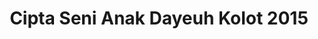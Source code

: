 ---
layout:   certificate
title:    "Cipta Seni Anak Dayeuh Kolot 2015"
slug:     cendol
category: panitia
issuer:   "Keluarga Mahasiswa Desain Manajemen Universitas Telkom"
---